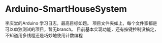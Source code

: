 # Arduino-SmartHouseSystem
李庆堂的Arduino 学习日志，最高目标如题。
项目文件夹如上，每个文件家都是可以单独测试的项目，暂无branch。
目前基本实现功能，还有按键控制没搞定，不知道用多线程还是巧妙地使用计数编程
